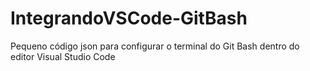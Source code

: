 # IntegrandoVSCode-GitBash
Pequeno código json para configurar o terminal do Git Bash dentro do editor Visual Studio Code

